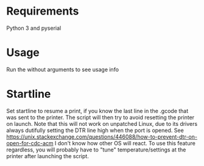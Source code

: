 Requirements
===
Python 3 and pyserial

Usage
===
Run the without arguments to see usage info

Startline
===
Set startline to resume a print, if you know the last line in the .gcode that was sent to the printer.
The script will then try to avoid resetting the printer on launch.
Note that this will not work on unpatched Linux, due to its drivers always
dutifully setting the DTR line high when the port is opened.
See https://unix.stackexchange.com/questions/446088/how-to-prevent-dtr-on-open-for-cdc-acm
I don't know how other OS will react.
To use this feature regardless, you will probably have to "tune" temperature/settings
at the printer after launching the script.
